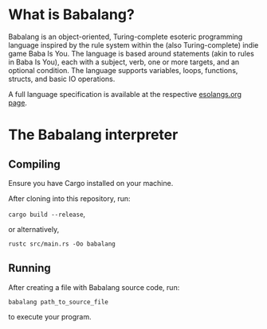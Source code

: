 # What is Babalang?

Babalang is an object-oriented, Turing-complete esoteric programming language inspired by the rule 
system within the (also Turing-complete) indie game Baba Is You. The language is based around statements 
(akin to rules in Baba Is You), each with a subject, verb, one or more targets, and an optional condition. 
The language supports variables, loops, functions, structs, and basic IO operations. 

A full language specification is available at the respective [esolangs.org page](https://esolangs.org/wiki/Babalang).

# The Babalang interpreter

## Compiling

Ensure you have Cargo installed on your machine.

After cloning into this repository, run:

`cargo build --release`,

or alternatively, 

`rustc src/main.rs -Oo babalang`

## Running

After creating a file with Babalang source code, run:

`babalang path_to_source_file`

to execute your program.
